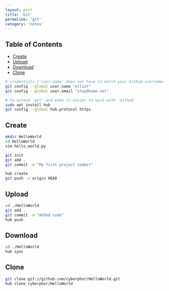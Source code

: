 ```yaml
---
layout: post
title: 'Git'
permalink: 'git'
category: 'notes'
---
```


## Table of Contents
* [Create](#create)
* [Upload](#upload)
* [Download](#clone)
* [Clone](#clone)

```bash
# credentials ('user.name' does not have to match your Github username)
git config --global user.name "elliot"
git config --global user.email "stay@home.net"
```

```bash
# to extend 'git' and make it easier to work with 'Github'
sudo apt install hub
git config --global hub.protocol https
```

## Create
```bash
mkdir HelloWorld
cd HelloWorld
vim hello_world.py

git init
git add .
git commit -m "My first project commit"

hub create
git push -u origin HEAD
```

## Upload
```bash
cd ./HelloWorld
git add .
git commit -m "Added code"
hub push
```

## Download
```bash
cd ./HelloWorld
hub sync
```

## Clone
```bash
git clone git://github.com/cyberphor/HelloWorld.git
hub clone cyberphor/HelloWorld
```
